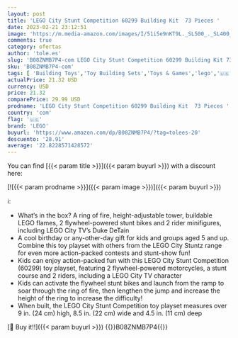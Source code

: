 ```yaml
---
layout: post
title: 'LEGO City Stunt Competition 60299 Building Kit  73 Pieces '
date: 2023-02-21 23:12:51
image: 'https://m.media-amazon.com/images/I/51i5e9nKT9L._SL500_._SL400_.jpg'
comments: true
category: ofertas
author: 'tole.es'
slug: 'B08ZNMB7P4-com LEGO City Stunt Competition 60299 Building Kit 73 Pieces'
sku: 'B08ZNMB7P4-com'
tags: [ 'Building Toys','Toy Building Sets','Toys & Games','lego','🇺🇸', ]
actualPrice: 21.32 USD
currency: USD
price: 21.32
comparePrice: 29.99 USD
prodname: 'LEGO City Stunt Competition 60299 Building Kit  73 Pieces '
country: 'com'
flag: '🇺🇸'
brand: 'LEGO'
buyurl: 'https://www.amazon.com/dp/B08ZNMB7P4/?tag=tolees-20'
descuento: '28.91'
average: '22.8228571428572'
---
```


You can find [{{< param title >}}]({{< param buyurl >}}) with a discount here:

[![{{< param prodname >}}]({{< param image >}})]({{< param buyurl >}})

ℹ️:

- What’s in the box? A ring of fire, height-adjustable tower, buildable LEGO flames, 2 flywheel-powered stunt bikes and 2 rider minifigures, including LEGO City TV’s Duke DeTain
- A cool birthday or any-other-day gift for kids and groups aged 5 and up. Combine this toy playset with others from the LEGO City Stuntz range for even more action-packed contests and stunt-show fun!
- Kids can enjoy action-packed fun with this LEGO City Stunt Competition (60299) toy playset, featuring 2 flywheel-powered motorcycles, a stunt course and 2 riders, including a LEGO City TV character
- Kids can activate the flywheel stunt bikes and launch from the ramp to soar through the ring of fire, then lengthen the jump and increase the height of the ring to increase the difficulty!
- When built, the LEGO City Stunt Competition toy playset measures over 9 in. (24 cm) high, 8.5 in. (22 cm) wide and 4.5 in. (11 cm) deep

[🛒 Buy it!!]({{< param buyurl >}})
{{<world>}}B08ZNMB7P4{{</world>}}
